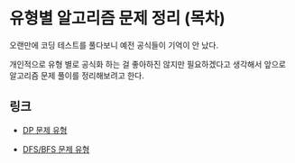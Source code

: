 # 유형별 알고리즘 문제 정리 (목차)

오랜만에 코딩 테스트를 풀다보니 예전 공식들이 기억이 안 났다.

개인적으로 유형 별로 공식화 하는 걸 좋아하진 않지만 필요하겠다고 생각해서 앞으로 알고리즘 문제 풀이를 정리해보려고 한다.



## 링크

- [DP 문제 유형](https://parkjeongwoong.github.io/articles/Algorithm/2)

- [DFS/BFS 문제 유형](https://parkjeongwoong.github.io/articles/Algorithm/3)
